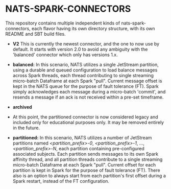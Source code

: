 # NATS-SPARK-CONNECTORS

This repository contains multiple independent kinds of nats-spark-connectors, each flavor
having its own directory structure, with its own README and SBT build files.

- **V2**
This is currently the newest connector, and the one to now use by default. It starts with version 2.0 to avoid any ambiguity with the 'balanced' connector which only has versions 1.x.

- **balanced:**
  In this scenario, NATS utilizes a single JetStream partition, using a durable
  and queued configuration to load balance messages across Spark threads, each
  thread contributing to single streaming micro-batch Dataframe at each Spark "pull".
  Current message offset is kept in the NATS queue for the purpose of fault tolerance
  (FT). Spark simply acknowledges each message during a micro-batch 'commit', and
  resends a message if an ack is not received within a pre-set timeframe.

- **archived**

- At this point, the partitioned connector is now considered legacy and included only for educational purposes only. It may be removed entirely in the future.

- **partitioned:**
In this scenario, NATS utilizes a number of JetStream partitions named
*<partition_prefix>-0*, *<partition_prefix>-1*, ..., *<partition_prefix>-N*, each
partition containing pre-configured associated subjects. Each partition sends
messages to its own Spark affinity thread, and all partition threads contribute
to a single streaming micro-batch Dataframe at each Spark "pull". Current offset
for each partition is kept in Spark for the purpose of fault tolerance (FT). There
also is an option to always start from each partition's first offset during a Spark
restart, instead of the FT configuration.